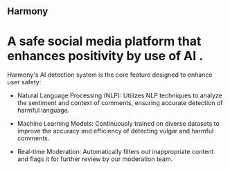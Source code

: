 ## Harmony

# A safe social media platform that enhances positivity by use of AI .

 Harmony's AI detection system is the core feature designed to enhance user safety:

* Natural Language Processing (NLP): Utilizes NLP techniques to analyze the sentiment and context of comments, ensuring accurate detection of harmful language.

* Machine Learning Models: Continuously trained on diverse datasets to improve the accuracy and efficiency of detecting vulgar and harmful comments.

* Real-time Moderation: Automatically filters out inappropriate content and flags it for further review by our moderation team.
